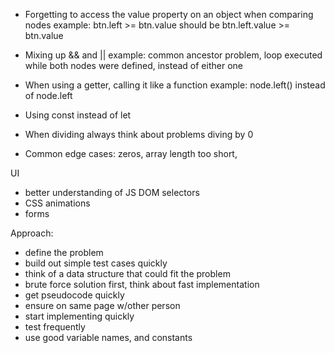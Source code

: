 - Forgetting to access the value property on an object when comparing nodes
    example: btn.left >= btn.value should be btn.left.value >= btn.value

- Mixing up && and ||
    example: common ancestor problem, loop executed while both nodes were defined, instead of either one

- When using a getter, calling it like a function
    example: node.left() instead of node.left

- Using const instead of let
- When dividing always think about problems diving by 0
- Common edge cases: zeros, array length too short, 

UI
- better understanding of JS DOM selectors
- CSS animations
- forms

Approach:
- define the problem
- build out simple test cases quickly
- think of a data structure that could fit the problem
- brute force solution first, think about fast implementation
- get pseudocode quickly
- ensure on same page w/other person
- start implementing quickly
- test frequently
- use good variable names, and constants


